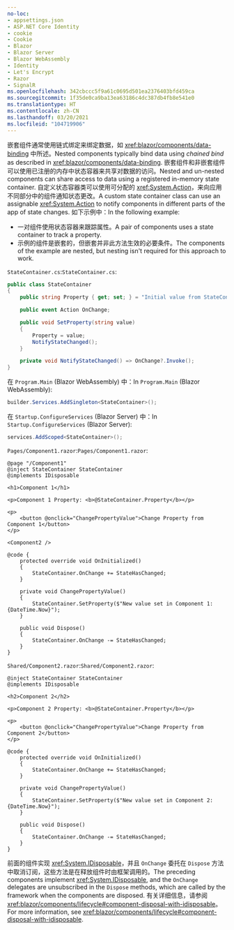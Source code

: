 ```yaml
---
no-loc:
- appsettings.json
- ASP.NET Core Identity
- cookie
- Cookie
- Blazor
- Blazor Server
- Blazor WebAssembly
- Identity
- Let's Encrypt
- Razor
- SignalR
ms.openlocfilehash: 342cbccc5f9a61c0695d501ea2376403bfd459ca
ms.sourcegitcommit: 1f35de0ca9ba13ea63186c4dc387db4fb8e541e0
ms.translationtype: HT
ms.contentlocale: zh-CN
ms.lasthandoff: 03/20/2021
ms.locfileid: "104719906"
---
```

<span data-ttu-id="62e2d-101">嵌套组件通常使用链式绑定来绑定数据，如 <xref:blazor/components/data-binding> 中所述。</span><span class="sxs-lookup"><span data-stu-id="62e2d-101">Nested components typically bind data using *chained bind* as described in <xref:blazor/components/data-binding>.</span></span> <span data-ttu-id="62e2d-102">嵌套组件和非嵌套组件可以使用已注册的内存中状态容器来共享对数据的访问。</span><span class="sxs-lookup"><span data-stu-id="62e2d-102">Nested and un-nested components can share access to data using a registered in-memory state container.</span></span> <span data-ttu-id="62e2d-103">自定义状态容器类可以使用可分配的 <xref:System.Action>，来向应用不同部分中的组件通知状态更改。</span><span class="sxs-lookup"><span data-stu-id="62e2d-103">A custom state container class can use an assignable <xref:System.Action> to notify components in different parts of the app of state changes.</span></span> <span data-ttu-id="62e2d-104">如下示例中：</span><span class="sxs-lookup"><span data-stu-id="62e2d-104">In the following example:</span></span>

* <span data-ttu-id="62e2d-105">一对组件使用状态容器来跟踪属性。</span><span class="sxs-lookup"><span data-stu-id="62e2d-105">A pair of components uses a state container to track a property.</span></span>
* <span data-ttu-id="62e2d-106">示例的组件是嵌套的，但嵌套并非此方法生效的必要条件。</span><span class="sxs-lookup"><span data-stu-id="62e2d-106">The components of the example are nested, but nesting isn't required for this approach to work.</span></span>

<span data-ttu-id="62e2d-107">`StateContainer.cs`:</span><span class="sxs-lookup"><span data-stu-id="62e2d-107">`StateContainer.cs`:</span></span>

```csharp
public class StateContainer
{
    public string Property { get; set; } = "Initial value from StateContainer";

    public event Action OnChange;

    public void SetProperty(string value)
    {
        Property = value;
        NotifyStateChanged();
    }

    private void NotifyStateChanged() => OnChange?.Invoke();
}
```

<span data-ttu-id="62e2d-108">在 `Program.Main` (Blazor WebAssembly) 中：</span><span class="sxs-lookup"><span data-stu-id="62e2d-108">In `Program.Main` (Blazor WebAssembly):</span></span>

```csharp
builder.Services.AddSingleton<StateContainer>();
```

<span data-ttu-id="62e2d-109">在 `Startup.ConfigureServices` (Blazor Server) 中：</span><span class="sxs-lookup"><span data-stu-id="62e2d-109">In `Startup.ConfigureServices` (Blazor Server):</span></span>

```csharp
services.AddScoped<StateContainer>();
```

<span data-ttu-id="62e2d-110">`Pages/Component1.razor`:</span><span class="sxs-lookup"><span data-stu-id="62e2d-110">`Pages/Component1.razor`:</span></span>

```razor
@page "/Component1"
@inject StateContainer StateContainer
@implements IDisposable

<h1>Component 1</h1>

<p>Component 1 Property: <b>@StateContainer.Property</b></p>

<p>
    <button @onclick="ChangePropertyValue">Change Property from Component 1</button>
</p>

<Component2 />

@code {
    protected override void OnInitialized()
    {
        StateContainer.OnChange += StateHasChanged;
    }

    private void ChangePropertyValue()
    {
        StateContainer.SetProperty($"New value set in Component 1: {DateTime.Now}");
    }

    public void Dispose()
    {
        StateContainer.OnChange -= StateHasChanged;
    }
}
```

<span data-ttu-id="62e2d-111">`Shared/Component2.razor`:</span><span class="sxs-lookup"><span data-stu-id="62e2d-111">`Shared/Component2.razor`:</span></span>

```razor
@inject StateContainer StateContainer
@implements IDisposable

<h2>Component 2</h2>

<p>Component 2 Property: <b>@StateContainer.Property</b></p>

<p>
    <button @onclick="ChangePropertyValue">Change Property from Component 2</button>
</p>

@code {
    protected override void OnInitialized()
    {
        StateContainer.OnChange += StateHasChanged;
    }

    private void ChangePropertyValue()
    {
        StateContainer.SetProperty($"New value set in Component 2: {DateTime.Now}");
    }

    public void Dispose()
    {
        StateContainer.OnChange -= StateHasChanged;
    }
}
```

<span data-ttu-id="62e2d-112">前面的组件实现 <xref:System.IDisposable>，并且 `OnChange` 委托在 `Dispose` 方法中取消订阅，这些方法是在释放组件时由框架调用的。</span><span class="sxs-lookup"><span data-stu-id="62e2d-112">The preceding components implement <xref:System.IDisposable>, and the `OnChange` delegates are unsubscribed in the `Dispose` methods, which are called by the framework when the components are disposed.</span></span> <span data-ttu-id="62e2d-113">有关详细信息，请参阅 <xref:blazor/components/lifecycle#component-disposal-with-idisposable>。</span><span class="sxs-lookup"><span data-stu-id="62e2d-113">For more information, see <xref:blazor/components/lifecycle#component-disposal-with-idisposable>.</span></span>

